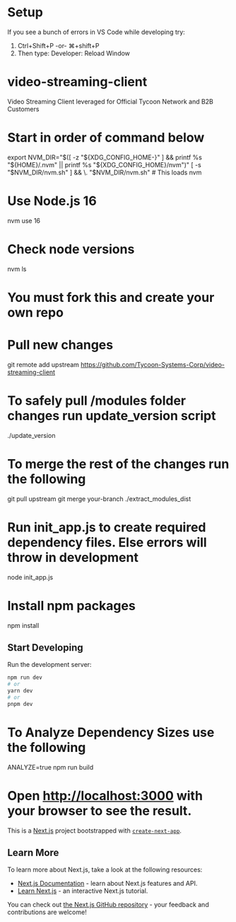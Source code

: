 # Setup

If you see a bunch of errors in VS Code while developing try:

1. Ctrl+Shift+P -or- ⌘+shift+P
2. Then type: Developer: Reload Window

# video-streaming-client

Video Streaming Client leveraged for Official Tycoon Network and B2B Customers

# Start in order of command below

export NVM_DIR="$([ -z "${XDG_CONFIG_HOME-}" ] && printf %s "${HOME}/.nvm" || printf %s "${XDG_CONFIG_HOME}/nvm")"
[ -s "$NVM_DIR/nvm.sh" ] && \. "$NVM_DIR/nvm.sh" # This loads nvm

# Use Node.js 16

nvm use 16

# Check node versions

nvm ls

# You must fork this and create your own repo

# Pull new changes

git remote add upstream https://github.com/Tycoon-Systems-Corp/video-streaming-client

# To safely pull /modules folder changes run update_version script
./update_version

# To merge the rest of the changes run the following
git pull upstream
git merge your-branch
./extract_modules_dist

# Run init_app.js to create required dependency files. Else errors will throw in development

node init_app.js

# Install npm packages

npm install

## Start Developing

Run the development server:

```bash
npm run dev
# or
yarn dev
# or
pnpm dev
```

# To Analyze Dependency Sizes use the following

ANALYZE=true npm run build

# Open [http://localhost:3000](http://localhost:3000) with your browser to see the result.

This is a [Next.js](https://nextjs.org/) project bootstrapped with [`create-next-app`](https://github.com/vercel/next.js/tree/canary/packages/create-next-app).

## Learn More

To learn more about Next.js, take a look at the following resources:

- [Next.js Documentation](https://nextjs.org/docs) - learn about Next.js features and API.
- [Learn Next.js](https://nextjs.org/learn) - an interactive Next.js tutorial.

You can check out [the Next.js GitHub repository](https://github.com/vercel/next.js/) - your feedback and contributions are welcome!
